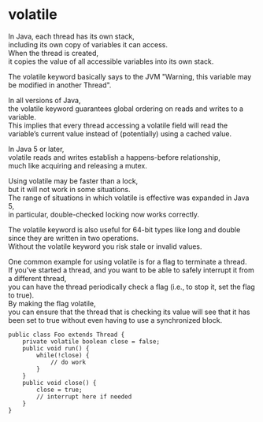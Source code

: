 # volatile

In Java, each thread has its own stack, <br>
including its own copy of variables it can access. <br>
When the thread is created, <br>
it copies the value of all accessible variables into its own stack. 

The volatile keyword basically says to the JVM "Warning, this variable may be modified in another Thread".

In all versions of Java, <br>
the volatile keyword guarantees global ordering on reads and writes to a variable. <br>
This implies that every thread accessing a volatile field will read the variable’s current value instead of (potentially) using a cached value.

In Java 5 or later, <br>
volatile reads and writes establish a happens-before relationship, <br>
much like acquiring and releasing a mutex.

Using volatile may be faster than a lock, <br>
but it will not work in some situations. <br>
The range of situations in which volatile is effective was expanded in Java 5, <br>
in particular, double-checked locking now works correctly.

The volatile keyword is also useful for 64-bit types like long and double since they are written in two operations. <br>
Without the volatile keyword you risk stale or invalid values.

One common example for using volatile is for a flag to terminate a thread. <br>
If you’ve started a thread, and you want to be able to safely interrupt it from a different thread, <br>
you can have the thread periodically check a flag (i.e., to stop it, set the flag to true). <br>
By making the flag volatile, <br>
you can ensure that the thread that is checking its value will see that it has been set to true without even having to use a synchronized block. 

```
public class Foo extends Thread {
    private volatile boolean close = false;
    public void run() {
        while(!close) {
            // do work
        }
    }
    public void close() {
        close = true;
        // interrupt here if needed
    }
}
```

